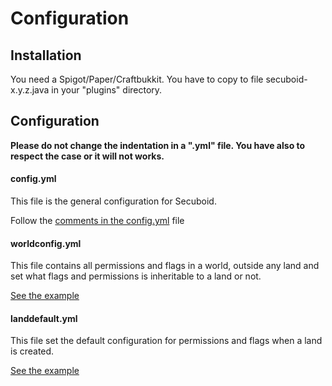 # Configuration



## Installation

You need a Spigot/Paper/Craftbukkit. You have to copy to file secuboid-x.y.z.java in your "plugins" directory.

## Configuration

**Please do not change the indentation in a ".yml" file. You have also to respect the case or it will not works.**

#### config.yml

This file is the general configuration for Secuboid.

Follow the [comments in the config.yml](https://github.com/Tabinol/secuboid-minecraft-plugin/blob/master/src/main/resources/config.yml) file


#### worldconfig.yml

This file contains all permissions and flags in a world, outside any land and set what flags and permissions is inheritable to a land or not.

[See the example](https://github.com/Tabinol/secuboid-minecraft-plugin/blob/master/src/main/resources/worldconfig.yml)

#### landdefault.yml

This file set the default configuration for permissions and flags when a land is created.

[See the example](https://github.com/Tabinol/secuboid-minecraft-plugin/blob/master/src/main/resources/landdefault.yml)
